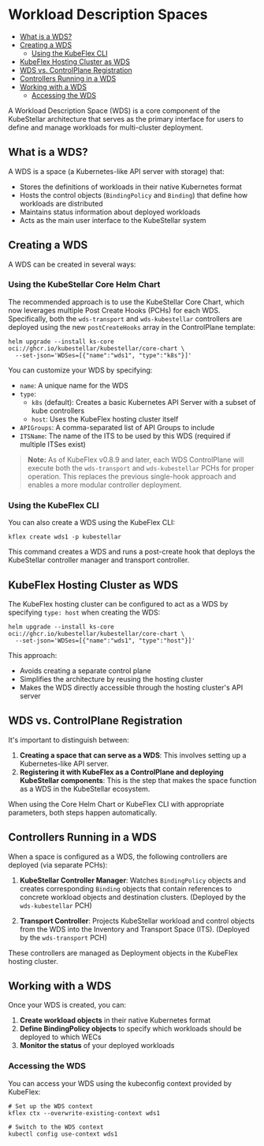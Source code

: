 # Workload Description Spaces

- [What is a WDS?](#what-is-a-wds)
- [Creating a WDS](#creating-a-wds)
  - [Using the KubeFlex CLI](#using-the-kubeflex-cli)
- [KubeFlex Hosting Cluster as WDS](#kubeflex-hosting-cluster-as-wds)
- [WDS vs. ControlPlane Registration](#wds-vs-controlplane-registration)
- [Controllers Running in a WDS](#controllers-running-in-a-wds)
- [Working with a WDS](#working-with-a-wds)
  - [Accessing the WDS](#accessing-the-wds)

A Workload Description Space (WDS) is a core component of the KubeStellar architecture that serves as the primary interface for users to define and manage workloads for multi-cluster deployment.

## What is a WDS?

A WDS is a space (a Kubernetes-like API server with storage) that:

- Stores the definitions of workloads in their native Kubernetes format
- Hosts the control objects (`BindingPolicy` and `Binding`) that define how workloads are distributed
- Maintains status information about deployed workloads
- Acts as the main user interface to the KubeStellar system

## Creating a WDS

A WDS can be created in several ways:

### Using the KubeStellar Core Helm Chart

The recommended approach is to use the KubeStellar Core Chart, which now leverages multiple Post Create Hooks (PCHs) for each WDS. Specifically, both the `wds-transport` and `wds-kubestellar` controllers are deployed using the new `postCreateHooks` array in the ControlPlane template:

```shell
helm upgrade --install ks-core oci://ghcr.io/kubestellar/kubestellar/core-chart \
  --set-json='WDSes=[{"name":"wds1", "type":"k8s"}]'
```

You can customize your WDS by specifying:
- `name`: A unique name for the WDS
- `type`: 
  - `k8s` (default): Creates a basic Kubernetes API Server with a subset of kube controllers
  - `host`: Uses the KubeFlex hosting cluster itself
- `APIGroups`: A comma-separated list of API Groups to include
- `ITSName`: The name of the ITS to be used by this WDS (required if multiple ITSes exist)

> **Note:** As of KubeFlex v0.8.9 and later, each WDS ControlPlane will execute both the `wds-transport` and `wds-kubestellar` PCHs for proper operation. This replaces the previous single-hook approach and enables a more modular controller deployment.

### Using the KubeFlex CLI

You can also create a WDS using the KubeFlex CLI:

```shell
kflex create wds1 -p kubestellar
```

This command creates a WDS and runs a post-create hook that deploys the KubeStellar controller manager and transport controller.

## KubeFlex Hosting Cluster as WDS

The KubeFlex hosting cluster can be configured to act as a WDS by specifying `type: host` when creating the WDS:

```shell
helm upgrade --install ks-core oci://ghcr.io/kubestellar/kubestellar/core-chart \
  --set-json='WDSes=[{"name":"wds1", "type":"host"}]'
```

This approach:
- Avoids creating a separate control plane
- Simplifies the architecture by reusing the hosting cluster
- Makes the WDS directly accessible through the hosting cluster's API server

## WDS vs. ControlPlane Registration

It's important to distinguish between:

1. **Creating a space that can serve as a WDS**: This involves setting up a Kubernetes-like API server.
2. **Registering it with KubeFlex as a ControlPlane and deploying KubeStellar components**: This is the step that makes the space function as a WDS in the KubeStellar ecosystem.

When using the Core Helm Chart or KubeFlex CLI with appropriate parameters, both steps happen automatically.

## Controllers Running in a WDS

When a space is configured as a WDS, the following controllers are deployed (via separate PCHs):

1. **KubeStellar Controller Manager**: Watches `BindingPolicy` objects and creates corresponding `Binding` objects that contain references to concrete workload objects and destination clusters. (Deployed by the `wds-kubestellar` PCH)

2. **Transport Controller**: Projects KubeStellar workload and control objects from the WDS into the Inventory and Transport Space (ITS). (Deployed by the `wds-transport` PCH)

These controllers are managed as Deployment objects in the KubeFlex hosting cluster.

## Working with a WDS

Once your WDS is created, you can:

1. **Create workload objects** in their native Kubernetes format
2. **Define BindingPolicy objects** to specify which workloads should be deployed to which WECs
3. **Monitor the status** of your deployed workloads

### Accessing the WDS

You can access your WDS using the kubeconfig context provided by KubeFlex:

```shell
# Set up the WDS context
kflex ctx --overwrite-existing-context wds1

# Switch to the WDS context
kubectl config use-context wds1
```
